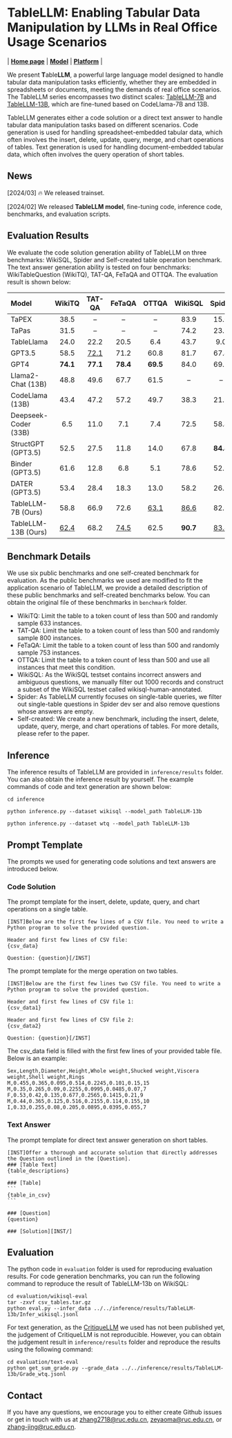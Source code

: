 # TableLLM: Enabling Tabular Data Manipulation by LLMs in Real Office Usage Scenarios

| **[Home page](https://tablellm.github.io/)** | **[Model](https://huggingface.co/KAKA22/TableLLM-13b)** | **[Platform](http://36.103.203.47:27824/)** |

We present **T**able**LLM**, a powerful large language model designed to handle tabular data manipulation tasks efficiently, whether they are embedded in spreadsheets or documents, meeting the demands of real office scenarios. The TableLLM series encompasses two distinct scales: [TableLLM-7B](https://huggingface.co/KAKA22/TableLLM-7b) and [TableLLM-13B](https://huggingface.co/KAKA22/TableLLM-13b), which are fine-tuned based on CodeLlama-7B and 13B.

TableLLM generates either a code solution or a direct text answer to handle tabular data manipulation tasks based on different scenarios. Code generation is used for handling spreadsheet-embedded tabular data, which often involves the insert, delete, update, query, merge, and chart operations of tables. Text generation is used for handling document-embedded tabular data, which often involves the query operation of short tables.

## News

[2024/03] 🔥 We released trainset.

[2024/02] We released **TableLLM model**, fine-tuning code, inference code, benchmarks, and evaluation scripts.

## Evaluation Results
We evaluate the code solution generation ability of TableLLM on three benchmarks: WikiSQL, Spider and Self-created table operation benchmark. The text answer generation ability is tested on four benchmarks: WikiTableQuestion (WikiTQ), TAT-QA, FeTaQA and OTTQA. The evaluation result is shown below:

| Model                | WikiTQ | TAT-QA | FeTaQA |  OTTQA  | WikiSQL | Spider | Self-created | Average |
| :------------------- | :----: | :----: | :----: | :-----: | :-----: | :----: | :----------: | :-----: |
| TaPEX                |  38.5  |    –   |    –   |    –    |   83.9  |  15.0  |       /      |   45.8  |
| TaPas                |  31.5  |    –   |    –   |    –    |   74.2  |  23.1  |       /      |   42.9 |
| TableLlama           |  24.0  |  22.2  |  20.5  |   6.4   |   43.7  |   9.0  |       /      |   20.7  |
| GPT3.5               |  58.5  |<ins>72.1</ins>|  71.2  |  60.8   |   81.7   |  67.4  | 77.1 |   69.8  |
| GPT4                 |**74.1**|**77.1**|**78.4**|**69.5** |   84.0  |  69.5  |     77.8     | **75.8**|
| Llama2-Chat (13B)    |  48.8  |  49.6  |  67.7  |  61.5   |    –    |    –   |       –      |   56.9  |
| CodeLlama (13B)      |  43.4  |  47.2  |  57.2  |  49.7   |   38.3  |  21.9  |     47.6     |   43.6  |
| Deepseek-Coder (33B) |   6.5  |  11.0  |   7.1  |   7.4   |   72.5  |  58.4  |     73.9     |   33.8  |
| StructGPT (GPT3.5)   |  52.5  |  27.5  |  11.8  |  14.0   |   67.8  |**84.8**|       /      |   48.9  |
| Binder (GPT3.5)      |  61.6  |  12.8  |   6.8  |   5.1   |   78.6  |  52.6  |       /      |   42.5  |
| DATER (GPT3.5)       |  53.4  |  28.4  |  18.3  |  13.0   |   58.2  |  26.5  |       /      |   37.0  |
| TableLLM-7B (Ours)   |  58.8  |  66.9  |  72.6  |<ins>63.1</ins>|<ins>86.6</ins>|  82.6  |<ins>78.8</ins>|   72.8  |
| TableLLM-13B (Ours)  |<ins>62.4</ins>|  68.2  |<ins>74.5</ins>|  62.5   | **90.7**|<ins>83.4</ins>|   **80.8**   |<ins>74.7</ins>|

## Benchmark Details
We use six public benchmarks and one self-created benchmark for evaluation. As the public benchmarks we used are modified to fit the application scenario of TableLLM, we provide a detailed description of these public benchmarks and self-created benchmarks below. You can obtain the original file of these benchmarks in ```benchmark``` folder.
- WikiTQ: Limit the table to a token count of less than 500 and randomly sample 633 instances.
- TAT-QA: Limit the table to a token count of less than 500 and randomly sample 800 instances.
- FeTaQA: Limit the table to a token count of less than 500 and randomly sample 753 instances.
- OTTQA: Limit the table to a token count of less than 500 and use all instances that meet this condition.
- WikiSQL: As the WikiSQL testset contains incorrect answers and ambiguous questions, we manually filter out 1000 records and construct a subset of the WikiSQL testset called wikisql-human-annotated.
- Spider: As TableLLM currently focuses on single-table queries, we filter out single-table questions in Spider dev ser and also remove questions whose answers are empty.
- Self-created: We create a new benchmark, including the insert, delete, update, query, merge, and chart operations of tables. For more details, please refer to the paper.

## Inference
The inference results of TableLLM are provided in ```inference/results``` folder. You can also obtain the inference result by yourself. The example commands of code and text generation are shown below:
```
cd inference

python inference.py --dataset wikisql --model_path TableLLM-13b

python inference.py --dataset wtq --model_path TableLLM-13b
```

## Prompt Template
The prompts we used for generating code solutions and text answers are introduced below.

### Code Solution
The prompt template for the insert, delete, update, query, and chart operations on a single table.
```
[INST]Below are the first few lines of a CSV file. You need to write a Python program to solve the provided question.

Header and first few lines of CSV file:
{csv_data}

Question: {question}[/INST]
```

The prompt template for the merge operation on two tables.
```
[INST]Below are the first few lines two CSV file. You need to write a Python program to solve the provided question.

Header and first few lines of CSV file 1:
{csv_data1}

Header and first few lines of CSV file 2:
{csv_data2}

Question: {question}[/INST]
```

The csv_data field is filled with the first few lines of your provided table file. Below is an example:
```
Sex,Length,Diameter,Height,Whole weight,Shucked weight,Viscera weight,Shell weight,Rings
M,0.455,0.365,0.095,0.514,0.2245,0.101,0.15,15
M,0.35,0.265,0.09,0.2255,0.0995,0.0485,0.07,7
F,0.53,0.42,0.135,0.677,0.2565,0.1415,0.21,9
M,0.44,0.365,0.125,0.516,0.2155,0.114,0.155,10
I,0.33,0.255,0.08,0.205,0.0895,0.0395,0.055,7
```

### Text Answer
The prompt template for direct text answer generation on short tables.
````
[INST]Offer a thorough and accurate solution that directly addresses the Question outlined in the [Question].
### [Table Text]
{table_descriptions}

### [Table]
```
{table_in_csv}
```

### [Question]
{question}

### [Solution][INST/]
````

## Evaluation
The python code in ```evaluation``` folder is used for reproducing evaluation results. For code generation benchmarks, you can run the following command to reproduce the result of TableLLM-13b on WikiSQL:
```
cd evaluation/wikisql-eval
tar -zxvf csv_tables.tar.gz 
python eval.py --infer_data ../../inference/results/TableLLM-13b/Infer_wikisql.jsonl
```

For text generation, as the [CritiqueLLM](https://github.com/thu-coai/CritiqueLLM) we used has not been published yet, the judgement of CritiqueLLM is not reproducible. However, you can obtain the judgement result in ```inference/results``` folder and reproduce the results using the following command:
```
cd evaluation/text-eval
python get_sum_grade.py --grade_data ../../inference/results/TableLLM-13b/Grade_wtq.jsonl
```

## Contact
If you have any questions, we encourage you to either create Github issues or get in touch with us at <zhang2718@ruc.edu.cn>, <zeyaoma@ruc.edu.cn>, or <zhang-jing@ruc.edu.cn>.

